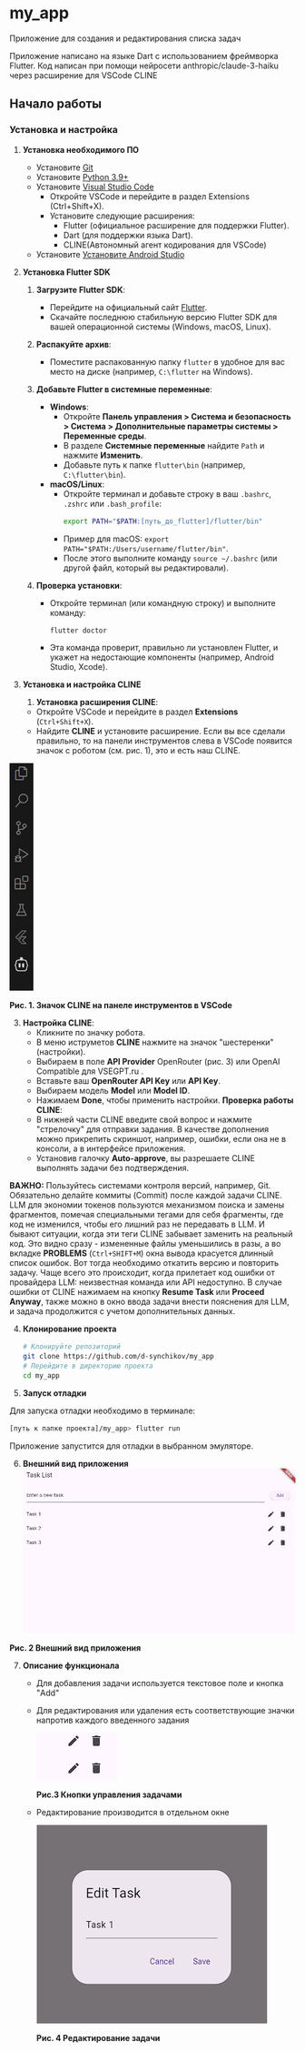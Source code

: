 # my_app 
Приложение для создания и редактирования списка задач

Приложение написано на языке Dart с использованием фреймворка Flutter.
Код написан при помощи нейросети anthropic/claude-3-haiku через расширение для VSCode CLINE

## Начало работы

### Установка и настройка

1. **Установка необходимого ПО**
   - Установите [Git](https://git-scm.com/downloads)
   - Установите [Python 3.9+](https://www.python.org/downloads/)
   - Установите [Visual Studio Code](https://code.visualstudio.com/download)
     - Откройте VSCode и перейдите в раздел Extensions (Ctrl+Shift+X).
     - Установите следующие расширения:
         - Flutter (официальное расширение для поддержки Flutter).
         - Dart (для поддержки языка Dart).
         - CLINE(Автономный агент кодирования для VSCode)
   - Установите [Установите Android Studio](https://developer.android.com/studio)




2. **Установка Flutter SDK**
    
    1. **Загрузите Flutter SDK**:
       - Перейдите на официальный сайт [Flutter](https://flutter.dev).
       - Скачайте последнюю стабильную версию Flutter SDK для вашей операционной системы (Windows, macOS, Linux).
    
    2. **Распакуйте архив**:
       - Поместите распакованную папку `flutter` в удобное для вас место на диске (например, `C:\flutter` на Windows).
    
    3. **Добавьте Flutter в системные переменные**:
       - **Windows**:
         - Откройте **Панель управления > Система и безопасность > Система > Дополнительные параметры системы > Переменные среды**.
         - В разделе **Системные переменные** найдите `Path` и нажмите **Изменить**.
         - Добавьте путь к папке `flutter\bin` (например, `C:\flutter\bin`).
       - **macOS/Linux**:
         - Откройте терминал и добавьте строку в ваш `.bashrc`, `.zshrc` или `.bash_profile`:
           ```bash
           export PATH="$PATH:[путь_до_flutter]/flutter/bin"
           ```
         - Пример для macOS: `export PATH="$PATH:/Users/username/flutter/bin"`.
         - После этого выполните команду `source ~/.bashrc` (или другой файл, который вы редактировали).
    
    4. **Проверка установки**:
       - Откройте терминал (или командную строку) и выполните команду:
         ```bash
         flutter doctor
         ```
       - Эта команда проверит, правильно ли установлен Flutter, и укажет на недостающие компоненты (например, Android Studio, Xcode).
    
3. **Установка и настройка CLINE**
    1. **Установка расширения CLINE**:
   - Откройте VSCode и перейдите в раздел **Extensions** (`Ctrl+Shift+X`).
   - Найдите **CLINE** и установите расширение.
Если вы все сделали правильно, то на панели инструментов слева в VSCode появится значок с роботом (см. рис. 1), это и есть наш CLINE.   


![alt text](image-1.png)

**Рис. 1. Значок CLINE на панеле инструментов в VSCode**

3. **Настройка CLINE**:
     - Кликните по значку робота.
     - В меню иструметов **CLINE**  нажмите на значок "шестеренки" (настройки).
     - Выбираем в поле **API Provider** OpenRouter (рис. 3) или OpenAI Compatible для VSEGPT.ru .
     - Вставьте ваш **OpenRouter API Key** или **API Key**.
     - Выбираем модель **Model** или **Model ID**.
     - Нажимаем **Done**, чтобы применить настройки.
 **Проверка работы CLINE**:
    - В нижней части CLINE введите свой вопрос и нажмите "стрелочку" для отправки задания. В качестве дополнения можно прикрепить скриншот,  например, ошибки, если она не в консоли, а в интерфейсе приложения.
    - Установив галочку **Auto-approve**, вы разрешаете CLINE выполнять задачи без подтверждения.
     
**ВАЖНО:** Пользуйтесь системами контроля версий, например, Git. Обязательно делайте коммиты (Commit) после каждой задачи CLINE. LLM для экономии токенов пользуются механизмом поиска и замены фрагментов, помечая специальными тегами для себя фрагменты, где код не изменился, чтобы его лишний раз не передавать в LLM. И бывают ситуации, когда эти теги CLINE забывает заменить на реальный код. Это видно сразу - измененные файлы уменьшились в разы, а во вкладке **PROBLEMS** (`Ctrl+SHIFT+M`) окна вывода красуется длинный список ошибок. Вот тогда необходимо откатить версию и повторить задачу. Чаще всего это происходит, когда прилетает код ошибки от провайдера LLM: неизвестная команда или API недоступно. В случае ошибки от CLINE нажимаем на кнопку **Resume Task** или **Proceed Anyway**, также можно в окно ввода задачи внести пояснения для LLM, и задача продолжится с учетом дополнительных данных.
     
4. **Клонирование проекта**
   ```bash
   # Клонируйте репозиторий
   git clone https://github.com/d-synchikov/my_app
   # Перейдите в директорию проекта
   cd my_app
   ```
5. **Запуск отладки**

  Для запуска отладки необходимо в терминале:
  ```bash
  [путь к папке проекта]/my_app> flutter run
  ```
  Приложение запустится для отладки в выбранном эмуляторе.

6. **Внешний вид приложения**
![alt text](image.png)

**Рис. 2 Внешний вид приложения**

7. **Описание функционала**
     - Для добавления задачи используется текстовое поле и кнопка "Add"
     - Для редактирования или удаления есть соответствующие значки напротив каждого введенного задания

        ![alt text](image-3.png)
        
        **Рис.3 Кнопки управления задачами**
     - Редактирование производится в отдельном окне
       
        ![alt text](image-2.png)

        **Рис. 4 Редактирование задачи**
     
